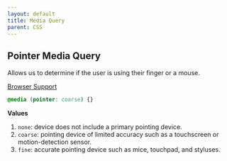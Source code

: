 ```yaml
---
layout: default
title: Media Query
parent: CSS
---
```


## Pointer Media Query

Allows us to determine if the user is using their finger or a mouse.

[Browser Support](http://caniuse.com/#feat=css-media-interaction)

```CSS
@media (pointer: coarse) {}
```

**Values**

1. `none`: device does not include a primary pointing device.
1. `coarse`: pointing device of limited accuracy such as a touchscreen or motion-detection sensor.
1. `fine`: accurate pointing device such as mice, touchpad, and styluses.
